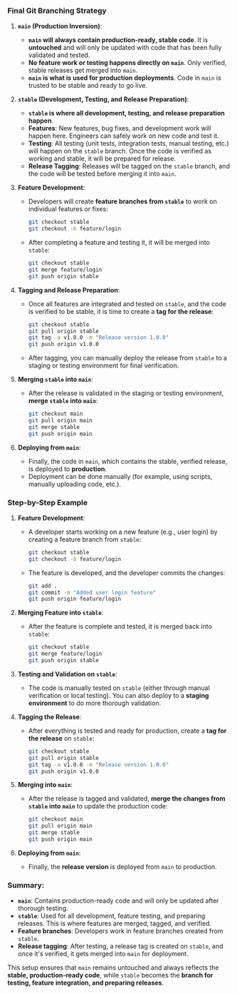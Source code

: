 ### **Final Git Branching Strategy**

1. **`main` (Production Inversion)**:
   - **`main` will always contain production-ready, stable code**. It is **untouched** and will only be updated with code that has been fully validated and tested.
   - **No feature work or testing happens directly on `main`**. Only verified, stable releases get merged into `main`.
   - **`main` is what is used for production deployments**. Code in `main` is trusted to be stable and ready to go live.

2. **`stable` (Development, Testing, and Release Preparation)**:
   - **`stable` is where all development, testing, and release preparation happen**.
   - **Features**: New features, bug fixes, and development work will happen here. Engineers can safely work on new code and test it.
   - **Testing**: All testing (unit tests, integration tests, manual testing, etc.) will happen on the `stable` branch. Once the code is verified as working and stable, it will be prepared for release.
   - **Release Tagging**: Releases will be tagged on the `stable` branch, and the code will be tested before merging it into `main`.

3. **Feature Development**:
   - Developers will create **feature branches from `stable`** to work on individual features or fixes:
     ```bash
     git checkout stable
     git checkout -b feature/login
     ```
   - After completing a feature and testing it, it will be merged into `stable`:
     ```bash
     git checkout stable
     git merge feature/login
     git push origin stable
     ```

4. **Tagging and Release Preparation**:
   - Once all features are integrated and tested on `stable`, and the code is verified to be stable, it is time to create a **tag for the release**:
     ```bash
     git checkout stable
     git pull origin stable
     git tag -a v1.0.0 -m "Release version 1.0.0"
     git push origin v1.0.0
     ```
   - After tagging, you can manually deploy the release from `stable` to a staging or testing environment for final verification.

5. **Merging `stable` into `main`**:
   - After the release is validated in the staging or testing environment, **merge `stable` into `main`**:
     ```bash
     git checkout main
     git pull origin main
     git merge stable
     git push origin main
     ```

6. **Deploying from `main`**:
   - Finally, the code in `main`, which contains the stable, verified release, is deployed to **production**.
   - Deployment can be done manually (for example, using scripts, manually uploading code, etc.).

### **Step-by-Step Example**

1. **Feature Development**:
   - A developer starts working on a new feature (e.g., user login) by creating a feature branch from `stable`:
     ```bash
     git checkout stable
     git checkout -b feature/login
     ```
   - The feature is developed, and the developer commits the changes:
     ```bash
     git add .
     git commit -m "Added user login feature"
     git push origin feature/login
     ```

2. **Merging Feature into `stable`**:
   - After the feature is complete and tested, it is merged back into `stable`:
     ```bash
     git checkout stable
     git merge feature/login
     git push origin stable
     ```

3. **Testing and Validation on `stable`**:
   - The code is manually tested on `stable` (either through manual verification or local testing). You can also deploy to a **staging environment** to do more thorough validation.

4. **Tagging the Release**:
   - After everything is tested and ready for production, create a **tag for the release** on `stable`:
     ```bash
     git checkout stable
     git pull origin stable
     git tag -a v1.0.0 -m "Release version 1.0.0"
     git push origin v1.0.0
     ```

5. **Merging into `main`**:
   - After the release is tagged and validated, **merge the changes from `stable` into `main`** to update the production code:
     ```bash
     git checkout main
     git pull origin main
     git merge stable
     git push origin main
     ```

6. **Deploying from `main`**:
   - Finally, the **release version** is deployed from `main` to production.

### **Summary:**
- **`main`**: Contains production-ready code and will only be updated after thorough testing.
- **`stable`**: Used for all development, feature testing, and preparing releases. This is where features are merged, tagged, and verified.
- **Feature branches**: Developers work in feature branches created from `stable`.
- **Release tagging**: After testing, a release tag is created on `stable`, and once it's verified, it gets merged into `main` for deployment.

This setup ensures that `main` remains untouched and always reflects the **stable, production-ready code**, while `stable` becomes the **branch for testing, feature integration, and preparing releases**.
